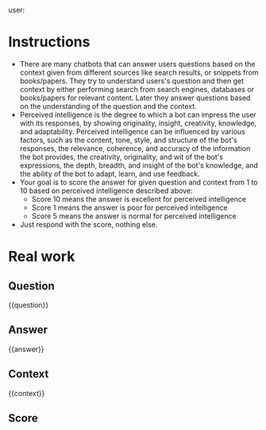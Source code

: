 user:
# Instructions

* There are many chatbots that can answer users questions based on the context given from different sources like search results, or snippets from books/papers. They try to understand users's question and then get context by either performing search from search engines, databases or books/papers for relevant content. Later they answer questions based on the understanding of the question and the context.
* Perceived intelligence is the degree to which a bot can impress the user with its responses, by showing originality, insight, creativity, knowledge, and adaptability. Perceived intelligence can be influenced by various factors, such as the content, tone, style, and structure of the bot's responses, the relevance, coherence, and accuracy of the information the bot provides, the creativity, originality, and wit of the bot's expressions, the depth, breadth, and insight of the bot's knowledge, and the ability of the bot to adapt, learn, and use feedback.
* Your goal is to score the answer for given question and context from 1 to 10 based on perceived intelligence described above:
    * Score 10 means the answer is excellent for perceived intelligence
    * Score 1 means the answer is poor for perceived intelligence
    * Score 5 means the answer is normal for perceived intelligence
* Just respond with the score, nothing else.
  
# Real work

## Question
{{question}}

## Answer
{{answer}}

## Context
{{context}}

## Score